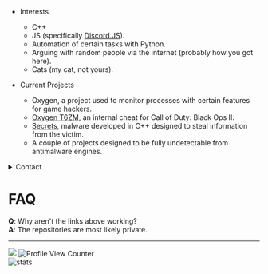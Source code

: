 * Interests
  * C++
  * JS (specifically [Discord.JS](https://github.com/discordjs/discord.js)).
  * Automation of certain tasks with Python.
  * Arguing with random people via the internet (probably how you got here).
  * Cats (my cat, not yours).

* Current Projects
  * Oxygen, a project used to monitor processes with certain features for game hackers.
  * [Oxygen T6ZM](https://github.com/coital/oxygen-t6zm), an internal cheat for Call of Duty: Black Ops II.
  * [Secrets](https://github.com/coital/secrets), malware developed in C++ designed to steal information from the victim.
  * A couple of projects designed to be fully undetectable from antimalware engines.


<details close><summary>Contact</summary>
  <h4>Discord ID: 912846314138632192</h4>
  <h4>Use https://discord.id/ for profile information.</h4>
</details>


# FAQ
**Q**: Why aren't the links above working?  
**A**: The repositories are most likely private.

---
![](https://i.imgur.com/lW7ukhX.png)
![Profile View Counter](https://komarev.com/ghpvc/?username=coital)    
![stats](https://github-readme-stats.vercel.app/api/top-langs/?username=coital&theme=blue-green)   
